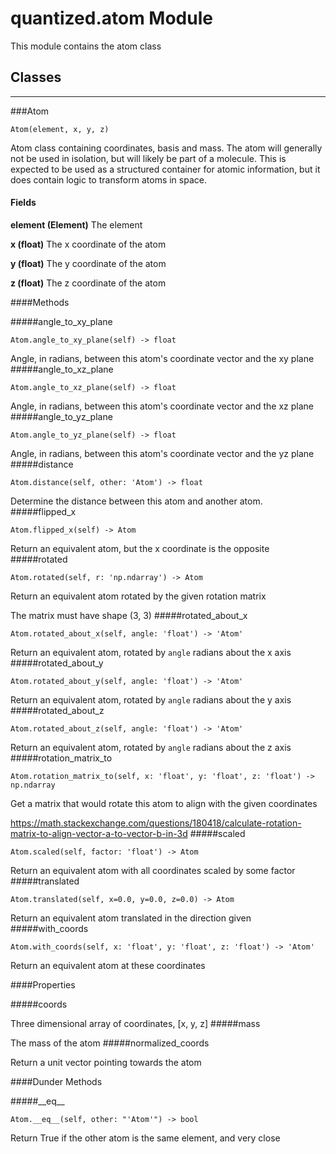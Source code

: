 # quantized.atom Module

This module contains the atom class



## Classes

---

###Atom

```
Atom(element, x, y, z)
```
Atom class containing coordinates, basis and mass.
The atom will generally not be used in isolation, but will
likely be part of a molecule. This is expected to be used
as a structured container for atomic information, but
it does contain logic to transform atoms in space.


#### Fields

 **element (Element)** The element

 **x (float)** The x coordinate of the atom

 **y (float)** The y coordinate of the atom

 **z (float)** The z coordinate of the atom

####Methods

#####angle\_to\_xy\_plane
```
Atom.angle_to_xy_plane(self) -> float
```


Angle, in radians, between this atom's coordinate vector and the xy plane
#####angle\_to\_xz\_plane
```
Atom.angle_to_xz_plane(self) -> float
```


Angle, in radians, between this atom's coordinate vector and the xz plane
#####angle\_to\_yz\_plane
```
Atom.angle_to_yz_plane(self) -> float
```


Angle, in radians, between this atom's coordinate vector and the yz plane
#####distance
```
Atom.distance(self, other: 'Atom') -> float
```


Determine the distance between this atom and another atom.
#####flipped\_x
```
Atom.flipped_x(self) -> Atom
```


Return an equivalent atom, but the x coordinate is the opposite
#####rotated
```
Atom.rotated(self, r: 'np.ndarray') -> Atom
```


Return an equivalent atom rotated by the given rotation matrix

The matrix must have shape (3, 3)
#####rotated\_about\_x
```
Atom.rotated_about_x(self, angle: 'float') -> 'Atom'
```


Return an equivalent atom, rotated by `angle` radians about the x axis
#####rotated\_about\_y
```
Atom.rotated_about_y(self, angle: 'float') -> 'Atom'
```


Return an equivalent atom, rotated by `angle` radians about the y axis
#####rotated\_about\_z
```
Atom.rotated_about_z(self, angle: 'float') -> 'Atom'
```


Return an equivalent atom, rotated by `angle` radians about the z axis
#####rotation\_matrix\_to
```
Atom.rotation_matrix_to(self, x: 'float', y: 'float', z: 'float') -> np.ndarray
```


Get a matrix that would rotate this atom to align with the given coordinates

https://math.stackexchange.com/questions/180418/calculate-rotation-matrix-to-align-vector-a-to-vector-b-in-3d
#####scaled
```
Atom.scaled(self, factor: 'float') -> Atom
```


Return an equivalent atom with all coordinates scaled by some factor
#####translated
```
Atom.translated(self, x=0.0, y=0.0, z=0.0) -> Atom
```


Return an equivalent atom translated in the direction given
#####with\_coords
```
Atom.with_coords(self, x: 'float', y: 'float', z: 'float') -> 'Atom'
```


Return an equivalent atom at these coordinates



####Properties

#####coords


Three dimensional array of coordinates, [x, y, z]
#####mass


The mass of the atom
#####normalized\_coords


Return a unit vector pointing towards the atom







####Dunder Methods

#####\_\_eq\_\_
```
Atom.__eq__(self, other: "'Atom'") -> bool
```


Return True if the other atom is the same element, and very close

